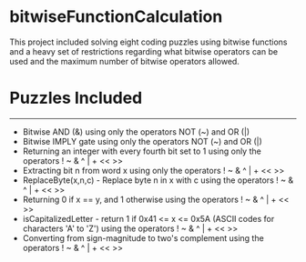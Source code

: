 # bitwiseFunctionCalculation
This project included solving eight coding puzzles using bitwise functions and a heavy set of restrictions regarding what bitwise operators can be used and the maximum number of bitwise operators allowed. 
# Puzzles Included
***
* Bitwise AND (&) using only the operators NOT (~) and OR (|)
* Bitwise IMPLY gate using only the operators NOT (~) and OR (|)
* Returning an integer with every fourth bit set to 1 using only the operators ! ~ & ^ | + << >>
* Extracting bit n from word x using only the operators ! ~ & ^ | + << >>
* ReplaceByte(x,n,c) - Replace byte n in x with c using the operators ! ~ & ^ | + << >>
* Returning 0 if x == y, and 1 otherwise using the operators ! ~ & ^ | + << >>
* isCapitalizedLetter - return 1 if 0x41 <= x <= 0x5A (ASCII codes for characters 'A' to 'Z') using the operators ! ~ & ^ | + << >>
* Converting from sign-magnitude to two's complement using the operators ! ~ & ^ | + << >>
